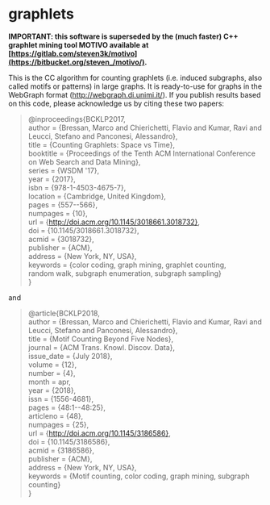 # graphlets

**IMPORTANT: this software is superseded by the (much faster) C++ graphlet mining tool MOTIVO available at [https://gitlab.com/steven3k/motivo](https://bitbucket.org/steven_/motivo/).**

This is the CC algorithm for counting graphlets (i.e. induced subgraphs, also called motifs or patterns) in large graphs.
It is ready-to-use for graphs in the WebGraph format (http://webgraph.di.unimi.it/).
If you publish results based on this code, please acknowledge us by citing these two papers:

>@inproceedings{BCKLP2017,  
author = {Bressan, Marco and Chierichetti, Flavio and Kumar, Ravi and Leucci, Stefano and Panconesi, Alessandro},  
 title = {Counting Graphlets: Space vs Time},  
 booktitle = {Proceedings of the Tenth ACM International Conference on Web Search and Data Mining},  
 series = {WSDM '17},  
 year = {2017},  
 isbn = {978-1-4503-4675-7},  
 location = {Cambridge, United Kingdom},  
 pages = {557--566},  
 numpages = {10},  
 url = {http://doi.acm.org/10.1145/3018661.3018732},  
 doi = {10.1145/3018661.3018732},  
 acmid = {3018732},  
 publisher = {ACM},  
 address = {New York, NY, USA},  
 keywords = {color coding, graph mining, graphlet counting,  
 random walk, subgraph enumeration, subgraph sampling}  
}
    
and
      
>@article{BCKLP2018,  
 author = {Bressan, Marco and Chierichetti, Flavio and Kumar,
 Ravi and Leucci, Stefano and Panconesi, Alessandro},  
 title = {Motif Counting Beyond Five Nodes},  
 journal = {ACM Trans. Knowl. Discov. Data},  
 issue_date = {July 2018},  
 volume = {12},  
 number = {4},  
 month = apr,  
 year = {2018},  
 issn = {1556-4681},  
 pages = {48:1--48:25},  
 articleno = {48},  
 numpages = {25},  
 url = {http://doi.acm.org/10.1145/3186586},  
 doi = {10.1145/3186586},  
 acmid = {3186586},  
 publisher = {ACM},  
 address = {New York, NY, USA},  
 keywords = {Motif counting, color coding, graph mining, subgraph counting}  
}

